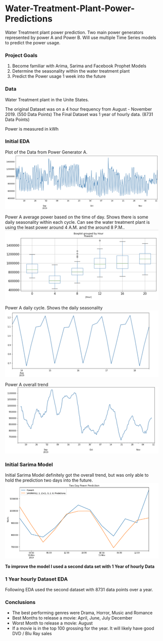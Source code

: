 # Water-Treatment-Plant-Power-Predictions
Water Treatment plant power prediction.  Two main power generators represented by power A and Power B.  Will use multiple Time Series models to predict the power usage.  


### Project Goals
1. Become familiar with Arima, Sarima and Facebook Prophet Models 
2. Determine the seasonality within the water treatment plant 
3. Predict the Power usage 1 week into the future 


### Data
Water Treatment plant in the Unite States.  

The original Dataset was on a 4 hour frequency from August - November 2019.  (550 Data Points)
The Final Dataset was 1 year of hourly data. (8731 Data Points)

Power is measured in kWh

### Initial EDA 

Plot of the Data from Power Generator A. 
![](https://github.com/Landstein/Water-Treatment-Plant-Power-Predictions/blob/master/images/Power%20A%204%20Month%20Data.png)

Power A average power based on the time of day.  Shows there is some daily seasonality within each cycle.  Can see the water treatment plant is using the least power around 4 A.M. and the around 8 P.M.. 
![](https://github.com/Landstein/Water-Treatment-Plant-Power-Predictions/blob/master/images/Power%20A%204%20Month%20Box%20Plot%20.png)

Power A daily cycle.  Shows the daily seasonality 
![](https://github.com/Landstein/Water-Treatment-Plant-Power-Predictions/blob/master/images/ETS%204%20hour%20Cycle%20.png)

Power A overall trend
![](https://github.com/Landstein/Water-Treatment-Plant-Power-Predictions/blob/master/images/Power%20A%204%20month%20trend.png)

### Initial Sarima Model 
Initial Sarima Model definitely got the overall trend, but was only able to hold the prediction two days into the future.  
![](https://github.com/Landstein/Water-Treatment-Plant-Power-Predictions/blob/master/images/Power%20A%20Sarima%20Model.png)


**To improve the model I used a second data set with 1 Year of hourly Data** 


### 1 Year hourly Dataset EDA 
Following EDA used the second dataset with 8731 data points over a year. 






### Conclusions 

- The best performing genres were Drama, Horror, Music and Romance 
- Best Months to release a movie: April, June, July December 
- Worst Month to release a movie: August 
- If a movie is in the top 100 grossing for the year.  It will likely have good DVD / Blu Ray sales 
